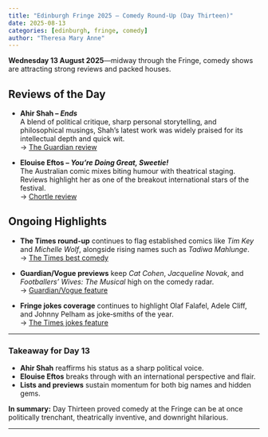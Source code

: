 ```yaml
---
title: "Edinburgh Fringe 2025 – Comedy Round‑Up (Day Thirteen)"
date: 2025-08-13
categories: [edinburgh, fringe, comedy]
author: "Theresa Mary Anne"
---
```


**Wednesday 13 August 2025**—midway through the Fringe, comedy shows are attracting strong reviews and packed houses.

## Reviews of the Day

- **Ahir Shah – *Ends***  
  A blend of political critique, sharp personal storytelling, and philosophical musings, Shah’s latest work was widely praised for its intellectual depth and quick wit.  
  → [The Guardian review](https://www.theguardian.com/stage/2025/aug/13/ahir-shah-ends-edinburgh-fringe-2025?utm_source=chatgpt.com)

- **Elouise Eftos – *You’re Doing Great, Sweetie!***  
  The Australian comic mixes biting humour with theatrical staging. Reviews highlight her as one of the breakout international stars of the festival.  
  → [Chortle review](https://www.chortle.co.uk/review/2025/08/13/elouise-eftos-youre-doing-great-sweetie-edinburgh-fringe-2025?utm_source=chatgpt.com)

## Ongoing Highlights

- **The Times round-up** continues to flag established comics like *Tim Key* and *Michelle Wolf*, alongside rising names such as *Tadiwa Mahlunge*.  
  → [The Times best comedy](https://www.thetimes.co.uk/article/edinburgh-fringe-festival-2025-best-comedy-shows-ranked-xzd2kjplw?utm_source=chatgpt.com)

- **Guardian/Vogue previews** keep *Cat Cohen*, *Jacqueline Novak*, and *Footballers’ Wives: The Musical* high on the comedy radar.  
  → [Guardian/Vogue feature](https://www.vogue.com/article/10-standout-acts-from-2025-edinburgh-fringe-festival?utm_source=chatgpt.com)

- **Fringe jokes coverage** continues to highlight Olaf Falafel, Adele Cliff, and Johnny Pelham as joke‑smiths of the year.  
  → [The Times jokes feature](https://www.thetimes.co.uk/article/the-best-jokes-of-edinburgh-fringe-2025-xkh5qg5kb?utm_source=chatgpt.com)

---

### Takeaway for Day 13

- **Ahir Shah** reaffirms his status as a sharp political voice.  
- **Elouise Eftos** breaks through with an international perspective and flair.  
- **Lists and previews** sustain momentum for both big names and hidden gems.  

**In summary:** Day Thirteen proved comedy at the Fringe can be at once politically trenchant, theatrically inventive, and downright hilarious.

---
